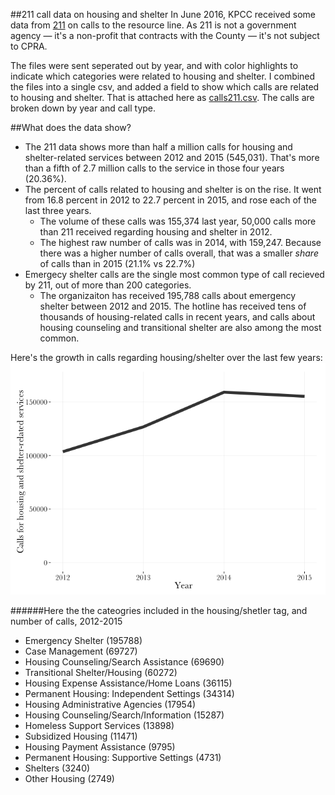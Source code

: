 ##211 call data on housing and shelter
In June 2016, KPCC received some data from [211](https://www.211la.org/) on calls to the resource line. As 211 is not a government agency — it's a non-profit that contracts with the County — it's not subject to CPRA.

The files were sent seperated out by year, and with color highlights to indicate which categories were related to housing and shelter. I combined the files into a single csv, and added a field to show which calls are related to housing and shelter. That is attached here as [calls211.csv](/calls211.csv). The calls are broken down by year and call type.

##What does the data show?
* The 211 data shows more than half a million calls for housing and shelter-related services between 2012 and 2015 (545,031). That's more than a fifth of 2.7 million calls to the service in those four years (20.36%).
* The percent of calls related to housing and shelter is on the rise. It went from 16.8 percent in 2012 to 22.7 percent in 2015, and rose each of the last three years.
	* The volume of these calls was 155,374 last year, 50,000 calls more than 211 received regarding housing and shelter in 2012.
	* The highest raw number of calls was in 2014, with 159,247. Because there was a higher number of calls overall, that was a smaller *share* of calls than in 2015 (21.1% vs 22.7%)
* Emergecy shelter calls are the single most common type of call recieved by 211, out of more than 200 categories.
	* The organizaiton has received 195,788 calls about emergency shelter between 2012 and 2015. The hotline has received tens of thousands of housing-related calls in recent years, and calls about housing counseling and transitional shelter are also among the most common.

Here's the growth in calls regarding housing/shelter over the last few years:
![](calls_by_year.png)

######Here the the cateogries included in the housing/shetler tag, and number of calls, 2012-2015
* Emergency Shelter (195788)
* Case Management (69727)
* Housing Counseling/Search Assistance (69690)
* Transitional Shelter/Housing (60272)
* Housing Expense Assistance/Home Loans (36115)
* Permanent Housing: Independent Settings (34314)
* Housing Administrative Agencies (17954)
* Housing Counseling/Search/Information (15287)
* Homeless Support Services (13898)
* Subsidized Housing (11471)
* Housing Payment Assistance (9795)
* Permanent Housing: Supportive Settings (4731)
* Shelters (3240)
* Other Housing (2749)
